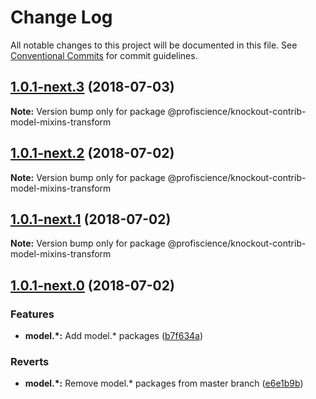 # Change Log

All notable changes to this project will be documented in this file.
See [Conventional Commits](https://conventionalcommits.org) for commit guidelines.

<a name="1.0.1-next.3"></a>

## [1.0.1-next.3](https://github.com/Profiscience/knockout-contrib/compare/@profiscience/knockout-contrib-model-mixins-transform@1.0.1-next.2...@profiscience/knockout-contrib-model-mixins-transform@1.0.1-next.3) (2018-07-03)

**Note:** Version bump only for package @profiscience/knockout-contrib-model-mixins-transform

<a name="1.0.1-next.2"></a>

## [1.0.1-next.2](https://github.com/Profiscience/knockout-contrib/compare/@profiscience/knockout-contrib-model-mixins-transform@1.0.1-next.1...@profiscience/knockout-contrib-model-mixins-transform@1.0.1-next.2) (2018-07-02)

**Note:** Version bump only for package @profiscience/knockout-contrib-model-mixins-transform

<a name="1.0.1-next.1"></a>

## [1.0.1-next.1](https://github.com/Profiscience/knockout-contrib/compare/@profiscience/knockout-contrib-model-mixins-transform@1.0.1-next.0...@profiscience/knockout-contrib-model-mixins-transform@1.0.1-next.1) (2018-07-02)

**Note:** Version bump only for package @profiscience/knockout-contrib-model-mixins-transform

<a name="1.0.1-next.0"></a>

## [1.0.1-next.0](https://github.com/Profiscience/knockout-contrib/compare/@profiscience/knockout-contrib-model-mixins-transform@0.0.19...@profiscience/knockout-contrib-model-mixins-transform@1.0.1-next.0) (2018-07-02)

### Features

- **model.\*:** Add model.\* packages ([b7f634a](https://github.com/Profiscience/knockout-contrib/commit/b7f634a))

### Reverts

- **model.\*:** Remove model.\* packages from master branch ([e6e1b9b](https://github.com/Profiscience/knockout-contrib/commit/e6e1b9b))
